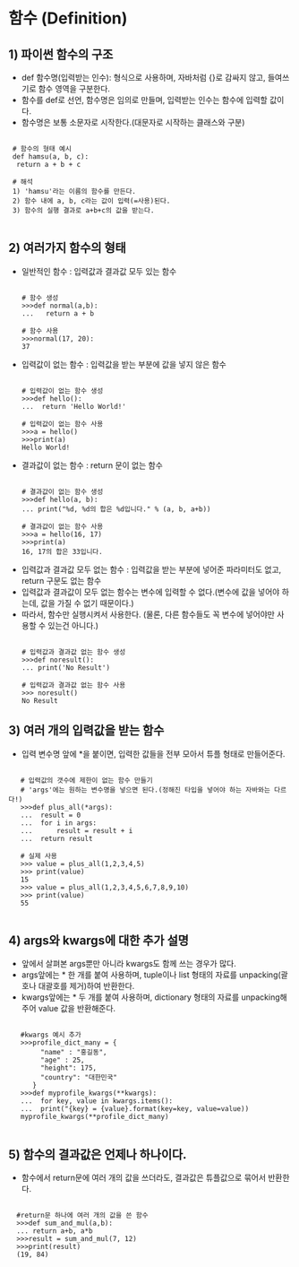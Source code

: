 # 함수 (Definition)

 ## 1) 파이썬 함수의 구조

 - def 함수명(입력받는 인수):  형식으로 사용하며, 자바처럼 {}로 감싸지 않고, 들여쓰기로 함수 영역을 구분한다.
 - 함수를 def로 선언, 함수명은 임의로 만들며, 입력받는 인수는 함수에 입력할 값이다. 
 - 함수명은 보통 소문자로 시작한다.(대문자로 시작하는 클래스와 구분)

 <pre><code>
 # 함수의 형태 예시
 def hamsu(a, b, c):
  return a + b + c
  
 # 해석
 1) 'hamsu'라는 이름의 함수를 만든다.
 2) 함수 내에 a, b, c라는 값이 입력(=사용)된다.
 3) 함수의 실행 결과로 a+b+c의 값을 받는다.   
 </code></pre>

## 2) 여러가지 함수의 형태

- 일반적인 함수 : 입력값과 결과값 모두 있는 함수
  <pre><code>
  # 함수 생성
  >>>def normal(a,b):
  ...   return a + b
  
  # 함수 사용
  >>>normal(17, 20):
  37
  </code></pre>
- 입력값이 없는 함수 : 입력값을 받는 부분에 값을 넣지 않은 함수
  <pre><code>
  # 입력값이 없는 함수 생성
  >>>def hello():
  ...  return 'Hello World!'
  
  # 입력값이 없는 함수 사용
  >>>a = hello()
  >>>print(a)
  Hello World!
  </code></pre>
- 결과값이 없는 함수 : return 문이 없는 함수
  <pre><code>
  # 결과값이 없는 함수 생성
  >>>def hello(a, b):
  ... print("%d, %d의 합은 %d입니다." % (a, b, a+b))
  
  # 결과값이 없는 함수 사용
  >>>a = hello(16, 17)
  >>>print(a)
  16, 17의 합은 33입니다.
  </code></pre>
- 입력값과 결과값 모두 없는 함수 : 입력값을 받는 부분에 넣어준 파라미터도 없고, return 구문도 없는 함수
- 입력값과 결과값이 모두 없는 함수는 변수에 입력할 수 없다.(변수에 값을 넣어야 하는데, 값을 가질 수 없기 때문이다.)
- 따라서, 함수만 실행시켜서 사용한다. (물론, 다른 함수들도 꼭 변수에 넣어야만 사용할 수 있는건 아니다.)
  <pre><code>
  # 입력값과 결과값 없는 함수 생성
  >>>def noresult():
  ... print('No Result')
  
  # 입력값과 결과값 없는 함수 사용
  >>> noresult()
  No Result
  </code></pre>

## 3) 여러 개의 입력값을 받는 함수

   - 입력 변수명 앞에 *을 붙이면, 입력한 값들을 전부 모아서 튜플 형태로 만들어준다.
   <pre><code>
   # 입력값의 갯수에 제한이 없는 함수 만들기
   # 'args'에는 원하는 변수명을 넣으면 된다.(정해진 타입을 넣어야 하는 자바와는 다르다!)
   >>>def plus_all(*args):
   ...  result = 0
   ...  for i in args:
   ...      result = result + i
   ...  return result

   # 실제 사용
   >>> value = plus_all(1,2,3,4,5)
   >>> print(value)
   15
   >>> value = plus_all(1,2,3,4,5,6,7,8,9,10)
   >>> print(value)
   55
   </code></pre>

## 4) args와 kwargs에 대한 추가 설명

  - 앞에서 살펴본 args뿐만 아니라 kwargs도 함께 쓰는 경우가 많다.
  - args앞에는 * 한 개를 붙여 사용하며, tuple이나 list 형태의 자료를 unpacking(괄호나 대괄호를 제거)하여 반환한다.
  - kwargs앞에는 * 두 개를 붙여 사용하며, dictionary 형태의 자료를 unpacking해주어 value 값을 반환해준다. 

   <pre><code>
   #kwargs 예시 추가
   >>>profile_dict_many = {
        "name" : "홍길동",
        "age" : 25,
        "height": 175,
        "country": "대한민국"
      }
   >>>def myprofile_kwargs(**kwargs):
   ...  for key, value in kwargs.items():
   ...  print("{key} = {value}.format(key=key, value=value))
   myprofile_kwargs(**profile_dict_many) 
   </code></pre>

## 5) 함수의 결과값은 언제나 하나이다.

  - 함수에서 return문에 여러 개의 값을 쓰더라도, 결과값은 튜플값으로 묶어서 반환한다.
  <pre><code>
  #return문 하나에 여러 개의 값을 쓴 함수
  >>>def sum_and_mul(a,b):
  ... return a+b, a*b
  >>>result = sum_and_mul(7, 12)
  >>>print(result)
  (19, 84)
  </code></pre>